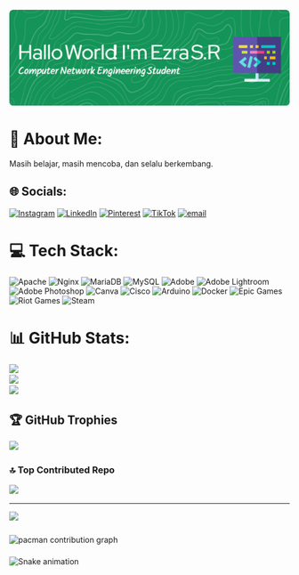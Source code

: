 

![Header](img/github-header-image%20(1).png)

# 💫 About Me:
Masih belajar, masih mencoba, dan selalu berkembang.


## 🌐 Socials:
[![Instagram](https://img.shields.io/badge/Instagram-%23E4405F.svg?logo=Instagram&logoColor=white)](https://instagram.com/eezrsr) [![LinkedIn](https://img.shields.io/badge/LinkedIn-%230077B5.svg?logo=linkedin&logoColor=white)](https://linkedin.com/in/EzraSeptianRafael) [![Pinterest](https://img.shields.io/badge/Pinterest-%23E60023.svg?logo=Pinterest&logoColor=white)](https://pinterest.com/7ngeus) [![TikTok](https://img.shields.io/badge/TikTok-%23000000.svg?logo=TikTok&logoColor=white)](https://tiktok.com/@7eus_rawr) [![email](https://img.shields.io/badge/Email-D14836?logo=gmail&logoColor=white)](mailto:ezrasr709@gmail.com) 

# 💻 Tech Stack:
![Apache](https://img.shields.io/badge/apache-%23D42029.svg?style=for-the-badge&logo=apache&logoColor=white) ![Nginx](https://img.shields.io/badge/nginx-%23009639.svg?style=for-the-badge&logo=nginx&logoColor=white) ![MariaDB](https://img.shields.io/badge/MariaDB-003545?style=for-the-badge&logo=mariadb&logoColor=white) ![MySQL](https://img.shields.io/badge/mysql-4479A1.svg?style=for-the-badge&logo=mysql&logoColor=white) ![Adobe](https://img.shields.io/badge/adobe-%23FF0000.svg?style=for-the-badge&logo=adobe&logoColor=white) ![Adobe Lightroom](https://img.shields.io/badge/Adobe%20Lightroom-31A8FF.svg?style=for-the-badge&logo=Adobe%20Lightroom&logoColor=white) ![Adobe Photoshop](https://img.shields.io/badge/adobe%20photoshop-%2331A8FF.svg?style=for-the-badge&logo=adobe%20photoshop&logoColor=white) ![Canva](https://img.shields.io/badge/Canva-%2300C4CC.svg?style=for-the-badge&logo=Canva&logoColor=white) ![Cisco](https://img.shields.io/badge/cisco-%23049fd9.svg?style=for-the-badge&logo=cisco&logoColor=black) ![Arduino](https://img.shields.io/badge/-Arduino-00979D?style=for-the-badge&logo=Arduino&logoColor=white) ![Docker](https://img.shields.io/badge/docker-%230db7ed.svg?style=for-the-badge&logo=docker&logoColor=white) ![Epic Games](https://img.shields.io/badge/epicgames-%23313131.svg?style=for-the-badge&logo=epicgames&logoColor=white) ![Riot Games](https://img.shields.io/badge/riotgames-D32936.svg?style=for-the-badge&logo=riotgames&logoColor=white) ![Steam](https://img.shields.io/badge/steam-%23000000.svg?style=for-the-badge&logo=steam&logoColor=white)
# 📊 GitHub Stats:
![](https://github-readme-stats.vercel.app/api?username=EzraStark&theme=radical&hide_border=false&include_all_commits=true&count_private=false)<br/>
![](https://nirzak-streak-stats.vercel.app/?user=EzraStark&theme=radical&hide_border=false)<br/>
![](https://github-readme-stats.vercel.app/api/top-langs/?username=EzraStark&theme=radical&hide_border=false&include_all_commits=true&count_private=false&layout=compact)

## 🏆 GitHub Trophies
![](https://github-profile-trophy.vercel.app/?username=EzraStark&theme=radical&no-frame=false&no-bg=false&margin-w=4)

### 🔝 Top Contributed Repo
![](https://github-contributor-stats.vercel.app/api?username=EzraStark&limit=5&theme=dark&combine_all_yearly_contributions=true)

---
[![](https://visitcount.itsvg.in/api?id=EzraStark&icon=0&color=0)](https://visitcount.itsvg.in)

###

<picture>
  <source media="(prefers-color-scheme: dark)" srcset="https://raw.githubusercontent.com/EzraStark/EzraStark/output/pacman-contribution-graph-dark.svg">
  <source media="(prefers-color-scheme: light)" srcset="https://raw.githubusercontent.com/EzraStark/EzraStark/output/pacman-contribution-graph.svg">
  <img alt="pacman contribution graph" src="https://raw.githubusercontent.com/EzraStark/EzraStark/output/pacman-contribution-graph.svg">
</picture>

###

<img src="https://raw.githubusercontent.com/EzraStark/EzraStark/output/snake.svg" alt="Snake animation" />

###
